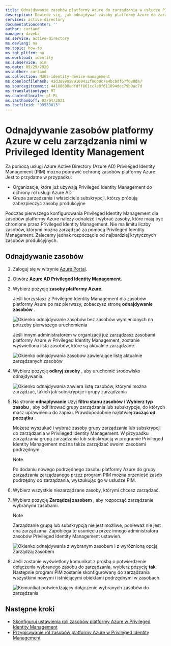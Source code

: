 ```yaml
---
title: Odnajdywanie zasobów platformy Azure do zarządzania w usłudze PIM — Azure AD | Microsoft Docs
description: Dowiedz się, jak odnajdywać zasoby platformy Azure do zarządzania w usłudze Azure AD Privileged Identity Management (PIM).
services: active-directory
documentationcenter: ''
author: curtand
manager: daveba
ms.service: active-directory
ms.devlang: na
ms.topic: how-to
ms.tgt_pltfrm: na
ms.workload: identity
ms.subservice: pim
ms.date: 09/29/2020
ms.author: curtand
ms.collection: M365-identity-device-management
ms.openlocfilehash: 42d38990289169412f06b0c7e4bcbdf67f688da7
ms.sourcegitcommit: 44188608edfdff861cc7e8f611694dec79b9ac7d
ms.translationtype: MT
ms.contentlocale: pl-PL
ms.lasthandoff: 02/04/2021
ms.locfileid: "99539013"
---
```

# <a name="discover-azure-resources-to-manage-in-privileged-identity-management"></a>Odnajdywanie zasobów platformy Azure w celu zarządzania nimi w Privileged Identity Management

Za pomocą usługi Azure Active Directory (Azure AD) Privileged Identity Management (PIM) można poprawić ochronę zasobów platformy Azure. Jest to przydatne w przypadku:

- Organizacje, które już używają Privileged Identity Management do ochrony ról usługi Azure AD
- Grupa zarządzania i właściciele subskrypcji, którzy próbują zabezpieczyć zasoby produkcyjne

Podczas pierwszego konfigurowania Privileged Identity Management dla zasobów platformy Azure należy odnaleźć i wybrać zasoby, które mają być chronione przez Privileged Identity Management. Nie ma limitu liczby zasobów, którymi można zarządzać za pomocą Privileged Identity Management. Zalecamy jednak rozpoczęcie od najbardziej krytycznych zasobów produkcyjnych.

## <a name="discover-resources"></a>Odnajdywanie zasobów

1. Zaloguj się w witrynie [Azure Portal](https://portal.azure.com/).

1. Otwórz **Azure AD Privileged Identity Management**.

1. Wybierz pozycję **zasoby platformy Azure**.

    Jeśli korzystasz z Privileged Identity Management dla zasobów platformy Azure po raz pierwszy, zobaczysz stronę **odnajdywanie zasobów** .

    ![Okienko odnajdywanie zasobów bez zasobów wymienionych na potrzeby pierwszego uruchomienia](./media/pim-resource-roles-discover-resources/discover-resources-first-run.png)

    Jeśli innym administratorem w organizacji już zarządzasz zasobami platformy Azure w Privileged Identity Management, zostanie wyświetlona lista zasobów, które są aktualnie zarządzane.

    ![Okienko odnajdywania zasobów zawierające listę aktualnie zarządzanych zasobów](./media/pim-resource-roles-discover-resources/discover-resources.png)

1. Wybierz pozycję **odkryj zasoby** , aby uruchomić środowisko odnajdywania.

    ![Okienko odnajdywania zawiera listę zasobów, którymi można zarządzać, takich jak subskrypcje i grupy zarządzania](./media/pim-resource-roles-discover-resources/discovery-pane.png)

1. Na stronie **odnajdywanie** Użyj **filtru stanu zasobów** i **Wybierz typ zasobu** , aby odfiltrować grupy zarządzania lub subskrypcje, do których masz uprawnienia do zapisu. Prawdopodobnie najłatwiej **zacząć od początku** .

   Możesz wyszukać i wybrać zasoby grupy zarządzania lub subskrypcji do zarządzania w Privileged Identity Management. W przypadku zarządzania grupą zarządzania lub subskrypcją w programie Privileged Identity Management można także zarządzać swoimi zasobami podrzędnymi.

   > [!Note]
   > Po dodaniu nowego podrzędnego zasobu platformy Azure do grupy zarządzania zarządzanego przez program PIM można przenieść zasób podrzędny do zarządzania, wyszukując go w usłudze PIM.

1. Wybierz wszystkie niezarządzane zasoby, którymi chcesz zarządzać.

1. Wybierz pozycję **Zarządzaj zasobem** , aby rozpocząć zarządzanie wybranymi zasobami.

    > [!NOTE]
    > Zarządzanie grupą lub subskrypcją nie jest możliwe, ponieważ nie jest ona zarządzana. Zapobiega to usunięciu przez innego administratora zasobów Privileged Identity Management ustawień.

    ![Okienko odnajdywania z wybranym zasobem i z wyróżnioną opcją Zarządzaj zasobem](./media/pim-resource-roles-discover-resources/discovery-manage-resource.png)

1. Jeśli zostanie wyświetlony komunikat z prośbą o potwierdzenie dołączenia wybranego zasobu do zarządzania, wybierz pozycję **tak**. Następnie program PIM zostanie skonfigurowany do zarządzania wszystkimi nowymi i istniejącymi obiektami podrzędnymi w zasobach.

    ![Komunikat potwierdzający dołączenie wybranych zasobów do zarządzania](./media/pim-resource-roles-discover-resources/discovery-manage-resource-message.png)

## <a name="next-steps"></a>Następne kroki

- [Skonfiguruj ustawienia roli zasobów platformy Azure w Privileged Identity Management](pim-resource-roles-configure-role-settings.md)
- [Przypisywanie ról zasobów platformy Azure w Privileged Identity Management](pim-resource-roles-assign-roles.md)
